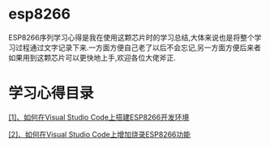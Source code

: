 # esp8266
ESP8266序列学习心得是我在使用这颗芯片时的学习总结,大体来说也是将整个学习过程通过文字记录下来.一方面方便自己老了以后不会忘记,另一方面方便后来者如果用到这颗芯片可以更快地上手,欢迎各位大佬斧正.

# 学习心得目录
[[1]、如何在Visual Studio Code上搭建ESP8266开发环境](https://github.com/xiaolongba/esp8266/blob/master/%E5%AD%A6%E4%B9%A0%E5%BF%83%E5%BE%97%E6%96%87%E7%AB%A0/%E5%A6%82%E4%BD%95%E5%9C%A8Visual%20Studio%20Code%E4%B8%8A%E6%90%AD%E5%BB%BAESP8266%E5%BC%80%E5%8F%91%E7%8E%AF%E5%A2%83.md)

[[2]、如何在Visual Studio Code上增加烧录ESP8266功能](https://github.com/xiaolongba/esp8266/blob/master/%E5%AD%A6%E4%B9%A0%E5%BF%83%E5%BE%97%E6%96%87%E7%AB%A0/%E5%A6%82%E4%BD%95%E5%9C%A8Visual%20Studio%20Code%E4%B8%8A%E5%A2%9E%E5%8A%A0%E7%83%A7%E5%BD%95ESP8266%E5%8A%9F%E8%83%BD.md)
